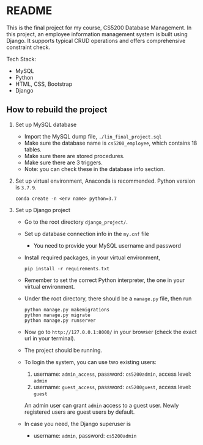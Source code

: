 # README

This is the final project for my course, CS5200 Database Management. In this project, 
an employee information management system is built using Django. It supports typical CRUD
operations and offers comprehensive constraint check.

Tech Stack:
* MySQL
* Python
* HTML, CSS, Bootstrap
* Django

## How to rebuild the project
1. Set up MySQL database
    * Import the MySQL dump file, ```./lin_final_project.sql```
    * Make sure the database name is ```cs5200_employee```, which contains 18 tables.
    * Make sure there are stored procedures.
    * Make sure there are 3 triggers.
    * Note: you can check these in the database info section.

2. Set up virtual environment, Anaconda is recommended. Python version is ```3.7.9```.

    ```
    conda create -n <env name> python=3.7
    ```

3. Set up Django project
    * Go to the root directory ```django_project/```.
    * Set up database connection info in the ```my.cnf``` file
        * You need to provide your MySQL username and password
    * Install required packages, in your virtual environment,

        ```
        pip install -r requirements.txt
        ```
    * Remember to set the correct Python interpreter, the one in your virtual environment.
    * Under the root directory, there should be a ```manage.py``` file, then run

        ```
        python manage.py makemigrations
        python manage.py migrate
        python manage.py runserver
        ```
    * Now go to ```http://127.0.0.1:8000/``` in your browser (check the exact url in your terminal).
    * The project should be running.
    * To login the system, you can use two existing users:
        1. username: ```admin_access```, password: ```cs5200admin```, access level: ```admin```
        2. username: ```guest_access```, password: ```cs5200guest```, access level: ```guest```
        
        An admin user can grant ```admin``` access to a guest user. Newly registered users are guest users by default.
    * In case you need, the Django superuser is
        * username: ```admin```, password: ```cs5200admin```
        